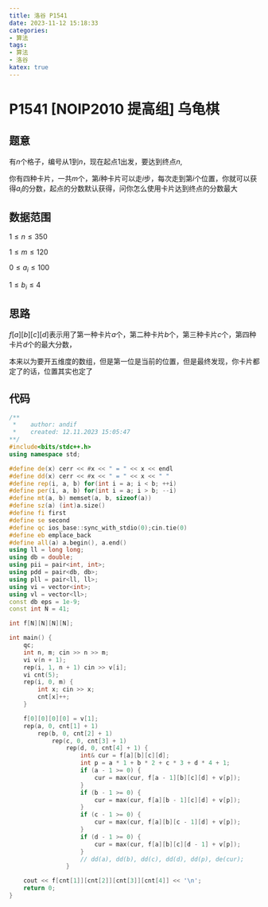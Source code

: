 ```yaml
---
title: 洛谷 P1541
date: 2023-11-12 15:18:33
categories:
- 算法
tags: 
- 算法
- 洛谷
katex: true
---
```


# P1541 [NOIP2010 提高组] 乌龟棋

## 题意

有$n$个格子，编号从$1$到$n$，现在起点$1$出发，要达到终点$n$,

你有四种卡片，一共$m$个，第$i$种卡片可以走$i$步，每次走到第$i$个位置，你就可以获得$a_i$的分数，起点的分数默认获得，问你怎么使用卡片达到终点的分数最大

## 数据范围

$1 \leq n \leq 350$

$1 \leq m \leq 120$

$0 \leq a_i \leq 100$

$1 \leq b_i \leq 4$

## 思路

$f[a][b][c][d]$表示用了第一种卡片$a$个，第二种卡片$b$个，第三种卡片$c$个，第四种卡片$d$个的最大分数，

本来以为要开五维度的数组，但是第一位是当前的位置，但是最终发现，你卡片都定了的话，位置其实也定了

## 代码
```c++
/**
 *    author: andif
 *    created: 12.11.2023 15:05:47
**/
#include<bits/stdc++.h>
using namespace std;

#define de(x) cerr << #x << " = " << x << endl
#define dd(x) cerr << #x << " = " << x << " "
#define rep(i, a, b) for(int i = a; i < b; ++i)
#define per(i, a, b) for(int i = a; i > b; --i)
#define mt(a, b) memset(a, b, sizeof(a))
#define sz(a) (int)a.size()
#define fi first
#define se second
#define qc ios_base::sync_with_stdio(0);cin.tie(0)
#define eb emplace_back
#define all(a) a.begin(), a.end()
using ll = long long;
using db = double;
using pii = pair<int, int>;
using pdd = pair<db, db>;
using pll = pair<ll, ll>;
using vi = vector<int>;
using vl = vector<ll>;
const db eps = 1e-9;
const int N = 41;

int f[N][N][N][N];

int main() {
    qc;
    int n, m; cin >> n >> m;
    vi v(n + 1);
    rep(i, 1, n + 1) cin >> v[i];
    vi cnt(5);
    rep(i, 0, m) {
        int x; cin >> x;
        cnt[x]++;
    }

    f[0][0][0][0] = v[1];
    rep(a, 0, cnt[1] + 1)
        rep(b, 0, cnt[2] + 1)
            rep(c, 0, cnt[3] + 1)
                rep(d, 0, cnt[4] + 1) {
                    int& cur = f[a][b][c][d];
                    int p = a * 1 + b * 2 + c * 3 + d * 4 + 1;
                    if (a - 1 >= 0) {
                        cur = max(cur, f[a - 1][b][c][d] + v[p]);
                    }
                    if (b - 1 >= 0) {
                        cur = max(cur, f[a][b - 1][c][d] + v[p]);
                    }
                    if (c - 1 >= 0) {
                        cur = max(cur, f[a][b][c - 1][d] + v[p]);
                    }
                    if (d - 1 >= 0) {
                        cur = max(cur, f[a][b][c][d - 1] + v[p]);
                    }
                    // dd(a), dd(b), dd(c), dd(d), dd(p), de(cur);
                }

    cout << f[cnt[1]][cnt[2]][cnt[3]][cnt[4]] << '\n';
    return 0;
}
```

